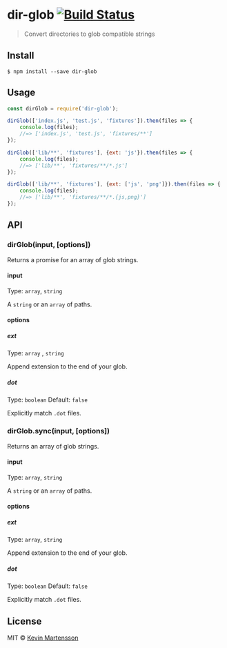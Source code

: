 # dir-glob [![Build Status](https://travis-ci.org/kevva/dir-glob.svg?branch=master)](https://travis-ci.org/kevva/dir-glob)

> Convert directories to glob compatible strings


## Install

```
$ npm install --save dir-glob
```


## Usage

```js
const dirGlob = require('dir-glob');

dirGlob(['index.js', 'test.js', 'fixtures']).then(files => {
	console.log(files);
	//=> ['index.js', 'test.js', 'fixtures/**']
});

dirGlob(['lib/**', 'fixtures'], {ext: 'js'}).then(files => {
	console.log(files);
	//=> ['lib/**', 'fixtures/**/*.js']
});

dirGlob(['lib/**', 'fixtures'], {ext: ['js', 'png']}).then(files => {
	console.log(files);
	//=> ['lib/**', 'fixtures/**/*.{js,png}']
});
```


## API

### dirGlob(input, [options])

Returns a promise for an array of glob strings.

#### input

Type: `array`, `string`

A `string` or an `array` of paths.

#### options

##### ext

Type: `array` , `string`

Append extension to the end of your glob.

##### dot

Type: `boolean`
Default: `false`

Explicitly match `.dot` files.

### dirGlob.sync(input, [options])

Returns an array of glob strings.

#### input

Type: `array`, `string`

A `string` or an `array` of paths.

#### options

##### ext

Type: `array`, `string`

Append extension to the end of your glob.

##### dot

Type: `boolean`
Default: `false`

Explicitly match `.dot` files.


## License

MIT © [Kevin Martensson](http://github.com/kevva)
